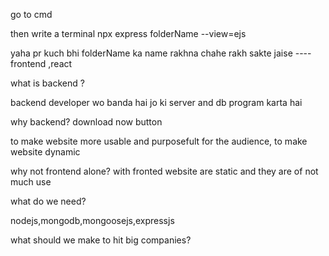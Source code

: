 
go to cmd 

then write a terminal 
npx express folderName --view=ejs

yaha pr kuch bhi folderName ka name rakhna chahe rakh sakte jaise  ----frontend ,react

what is backend ?

backend developer wo banda hai jo ki server and db program karta hai

why backend?
download now button

to make website more usable and purposefult for the audience, to make website dynamic


why not frontend alone?
with fronted website are static and they are of not much use

what do we need?

nodejs,mongodb,mongoosejs,expressjs

what should we make to hit big companies?





